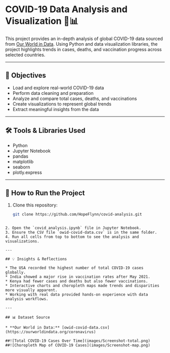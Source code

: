 
# COVID-19 Data Analysis and Visualization 🦠📊

This project provides an in-depth analysis of global COVID-19 data sourced from [Our World in Data](https://ourworldindata.org/coronavirus). Using Python and data visualization libraries, the project highlights trends in cases, deaths, and vaccination progress across selected countries.

---

## 🎯 Objectives

- Load and explore real-world COVID-19 data
- Perform data cleaning and preparation
- Analyze and compare total cases, deaths, and vaccinations
- Create visualizations to represent global trends
- Extract meaningful insights from the data

---

## 🛠️ Tools & Libraries Used

- Python
- Jupyter Notebook
- pandas
- matplotlib
- seaborn
- plotly.express

---

## 🚀 How to Run the Project

1. Clone this repository:
   ```bash
   git clone https://github.com/HopeFlynn/covid-analysis.git
````

2. Open the `covid_analysis.ipynb` file in Jupyter Notebook.
3. Ensure the CSV file `owid-covid-data.csv` is in the same folder.
4. Run all cells from top to bottom to see the analysis and visualizations.

---

## 💡 Insights & Reflections

* The USA recorded the highest number of total COVID-19 cases globally.
* India showed a major rise in vaccination rates after May 2021.
* Kenya had fewer cases and deaths but also fewer vaccinations.
* Interactive charts and choropleth maps made trends and disparities more visually apparent.
* Working with real data provided hands-on experience with data analysis workflows.

---

## 📊 Dataset Source

* **Our World in Data:** [owid-covid-data.csv](https://ourworldindata.org/coronavirus)

##![Total COVID-19 Cases Over Time](images/Screenshot-total.png)
##![Choropleth Map of COVID-19 Cases](images/Screenshot-map.png)

